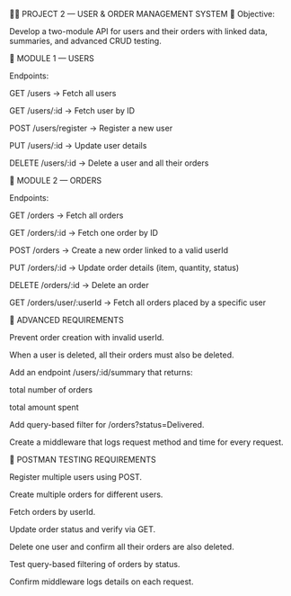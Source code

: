 🧍‍♂️ PROJECT 2 — USER & ORDER MANAGEMENT SYSTEM
🎯 Objective:

Develop a two-module API for users and their orders with linked data, summaries, and advanced CRUD testing.

🧩 MODULE 1 — USERS

Endpoints:

GET /users → Fetch all users

GET /users/:id → Fetch user by ID

POST /users/register → Register a new user

PUT /users/:id → Update user details

DELETE /users/:id → Delete a user and all their orders

🧩 MODULE 2 — ORDERS

Endpoints:

GET /orders → Fetch all orders

GET /orders/:id → Fetch one order by ID

POST /orders → Create a new order linked to a valid userId

PUT /orders/:id → Update order details (item, quantity, status)

DELETE /orders/:id → Delete an order

GET /orders/user/:userId → Fetch all orders placed by a specific user

🧠 ADVANCED REQUIREMENTS

Prevent order creation with invalid userId.

When a user is deleted, all their orders must also be deleted.

Add an endpoint /users/:id/summary that returns:

total number of orders

total amount spent

Add query-based filter for /orders?status=Delivered.

Create a middleware that logs request method and time for every request.

🧪 POSTMAN TESTING REQUIREMENTS

Register multiple users using POST.

Create multiple orders for different users.

Fetch orders by userId.

Update order status and verify via GET.

Delete one user and confirm all their orders are also deleted.

Test query-based filtering of orders by status.

Confirm middleware logs details on each request.